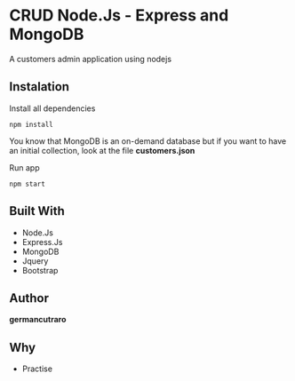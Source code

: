 # CRUD Node.Js - Express and MongoDB 

A customers admin application using nodejs

## Instalation

Install all dependencies

```
npm install
```

You know that MongoDB is an on-demand database but if you want to have an initial collection, look at the file **customers.json**

Run app

```
npm start
```

## Built With

* Node.Js
* Express.Js
* MongoDB
* Jquery
* Bootstrap

## Author

**germancutraro**

## Why

* Practise
